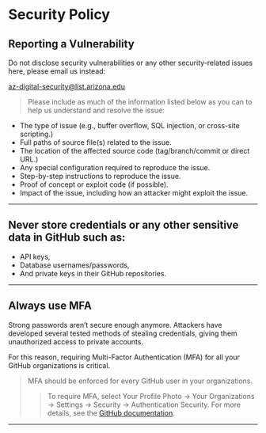 # Security Policy

## Reporting a Vulnerability
Do not disclose security vulnerabilities or any other security-related issues here, please email us instead:

az-digital-security@list.arizona.edu

> Please include as much of the information listed below as you can to help us understand and resolve the issue:

* The type of issue (e.g., buffer overflow, SQL injection, or cross-site scripting.)
* Full paths of source file(s) related to the issue.
* The location of the affected source code (tag/branch/commit or direct URL.)
* Any special configuration required to reproduce the issue.
* Step-by-step instructions to reproduce the issue.
* Proof of concept or exploit code (if possible).
* Impact of the issue, including how an attacker might exploit the issue.

- - - -

## Never store credentials or any other sensitive data in GitHub such as:
* API keys, 
* Database usernames/passwords, 
* And private keys in their GitHub repositories.
  
- - - -

## Always use MFA
Strong passwords aren’t secure enough anymore. Attackers have developed several tested methods of stealing credentials, giving them unauthorized access to private accounts.

For this reason, requiring Multi-Factor Authentication (MFA) for all your GitHub organizations is critical.
> MFA should be enforced for every GitHub user in your organizations.
>> To require MFA, select Your Profile Photo → Your Organizations → Settings → Security → Authentication Security. For more details, see the [GitHub documentation](https://docs.github.com/en/organizations/keeping-your-organization-secure/managing-two-factor-authentication-for-your-organization/requiring-two-factor-authentication-in-your-organization).

- - - -